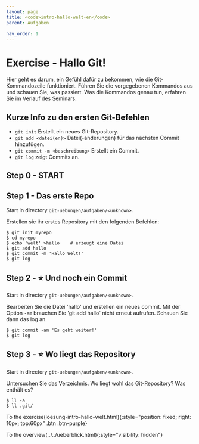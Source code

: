 ```yaml
---
layout: page
title: <code>intro-hallo-welt-en</code>
parent: Aufgaben

nav_order: 1
---
```

# Exercise - Hallo Git!

Hier geht es darum, ein Gefühl dafür zu bekommen,
wie die Git-Kommandozeile funktioniert.
Führen Sie die vorgegebenen Kommandos aus und schauen Sie,
was passiert.
Was die Kommandos genau tun, erfahren Sie im Verlauf des Seminars.

## Kurze Info zu den ersten Git-Befehlen

* `git init` Erstellt ein neues Git-Repository.
* `git add <datei(en)>` Datei(-änderungen) für das nächsten Commit hinzufügen.
* `git commit -m <beschreibung>` Erstellt ein Commit.
* `git log` zeigt Commits an.


<h2>Step 0 - START <!-- UEB/Hallo Git!/0 --></h2>

<h2>Step 1 - Das erste Repo <!-- UEB/Hallo Git!/1 --></h2>

Start in directory `git-uebungen/aufgaben/<unknown>`.

Erstellen sie ihr erstes Repository mit den folgenden Befehlen:

    $ git init myrepo
    $ cd myrepo
    $ echo 'welt' >hallo    # erzeugt eine Datei
    $ git add hallo
    $ git commit -m 'Hallo Welt!'
    $ git log

<h2>Step 2 - ⭐ Und noch ein Commit <!-- UEB/Hallo Git!/2 --></h2>

Start in directory `git-uebungen/aufgaben/<unknown>`.

Bearbeiten Sie die Datei 'hallo' und erstellen ein neues commit.
Mit der Option `-am` brauchen Sie 'git add hallo` nicht erneut aufrufen.
Schauen Sie dann das log an.

    $ git commit -am 'Es geht weiter!'
    $ git log

<h2>Step 3 - ⭐ Wo liegt das Repository <!-- UEB/Hallo Git!/3 --></h2>

Start in directory `git-uebungen/aufgaben/<unknown>`.

Untersuchen Sie das Verzeichnis.
Wo liegt wohl das Git-Repository? Was enthält es?

    $ ll -a
    $ ll .git/

To the exercise(loesung-intro-hallo-welt.html){:style="position: fixed; right: 10px; top:60px" .btn .btn-purple}

To the overview(../../ueberblick.html){:style="visibility: hidden"}

